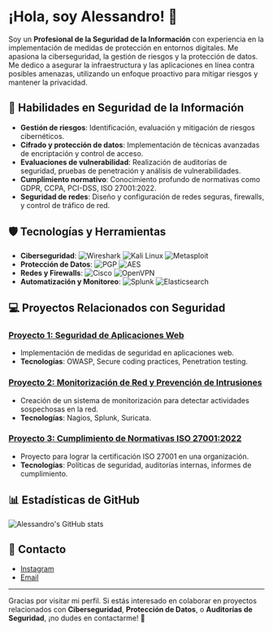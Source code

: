 # ¡Hola, soy Alessandro! 👋

Soy un **Profesional de la Seguridad de la Información** con experiencia en la implementación de medidas de protección en entornos digitales. Me apasiona la ciberseguridad, la gestión de riesgos y la protección de datos. Me dedico a asegurar la infraestructura y las aplicaciones en línea contra posibles amenazas, utilizando un enfoque proactivo para mitigar riesgos y mantener la privacidad.

## 🔐 Habilidades en Seguridad de la Información

- **Gestión de riesgos**: Identificación, evaluación y mitigación de riesgos cibernéticos.
- **Cifrado y protección de datos**: Implementación de técnicas avanzadas de encriptación y control de acceso.
- **Evaluaciones de vulnerabilidad**: Realización de auditorías de seguridad, pruebas de penetración y análisis de vulnerabilidades.
- **Cumplimiento normativo**: Conocimiento profundo de normativas como GDPR, CCPA, PCI-DSS, ISO 27001:2022.
- **Seguridad de redes**: Diseño y configuración de redes seguras, firewalls, y control de tráfico de red.

## 🛡️ Tecnologías y Herramientas

- **Ciberseguridad**: ![Wireshark](https://img.shields.io/badge/Wireshark-1679A6?style=for-the-badge&logo=wireshark&logoColor=white) ![Kali Linux](https://img.shields.io/badge/Kali_Linux-557C88?style=for-the-badge&logo=kali&logoColor=white) ![Metasploit](https://img.shields.io/badge/Metasploit-6E1B1B?style=for-the-badge&logo=metasploit&logoColor=white)
- **Protección de Datos**: ![PGP](https://img.shields.io/badge/PGP-0A63B6?style=for-the-badge&logo=gnupg&logoColor=white) ![AES](https://img.shields.io/badge/AES-1C1C1C?style=for-the-badge&logo=cryptography&logoColor=white)
- **Redes y Firewalls**: ![Cisco](https://img.shields.io/badge/Cisco-1BA0D7?style=for-the-badge&logo=cisco&logoColor=white) ![OpenVPN](https://img.shields.io/badge/OpenVPN-7CFC00?style=for-the-badge&logo=openvpn&logoColor=white)
- **Automatización y Monitoreo**: ![Splunk](https://img.shields.io/badge/Splunk-00A3FF?style=for-the-badge&logo=splunk&logoColor=white) ![Elasticsearch](https://img.shields.io/badge/Elasticsearch-005571?style=for-the-badge&logo=elasticsearch&logoColor=white)

## 💻 Proyectos Relacionados con Seguridad

### [Proyecto 1: Seguridad de Aplicaciones Web](https://github.com/xxatomm/webapp-security)
- Implementación de medidas de seguridad en aplicaciones web.
- **Tecnologías**: OWASP, Secure coding practices, Penetration testing.

### [Proyecto 2: Monitorización de Red y Prevención de Intrusiones](https://github.com/xxatomm/network-monitoring)
- Creación de un sistema de monitorización para detectar actividades sospechosas en la red.
- **Tecnologías**: Nagios, Splunk, Suricata.

### [Proyecto 3: Cumplimiento de Normativas ISO 27001:2022](https://github.com/xxatomm/iso-27001-compliance)
- Proyecto para lograr la certificación ISO 27001 en una organización.
- **Tecnologías**: Políticas de seguridad, auditorías internas, informes de cumplimiento.

## 📊 Estadísticas de GitHub

![Alessandro's GitHub stats](https://github-readme-stats.vercel.app/api?username=xxatomm&show_icons=true&hide_title=true&count_private=true&theme=dark)

## 📧 Contacto

- [Instagram](https://www.instagram.com/alessandro___3112?igsh=MW1semp3M2dmMGxiMg==)
- [Email](mailto:alessandromg213314312@hotmail.com)

---

Gracias por visitar mi perfil. Si estás interesado en colaborar en proyectos relacionados con **Ciberseguridad**, **Protección de Datos**, o **Auditorías de Seguridad**, ¡no dudes en contactarme! 🚀
